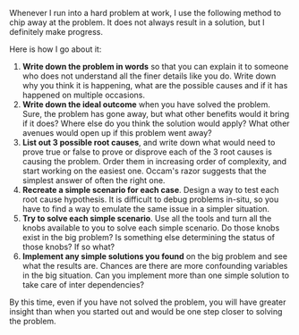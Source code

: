 Whenever I run into a hard problem at work, I use the following method to chip away at the problem. It does not always result in a solution, but I definitely make progress.

Here is how I go about it:

1. **Write down the problem in words** so that you can explain it to someone who does not understand all the finer details like you do. Write down why you think it is happening, what are the possible causes and if it has happened on multiple occasions.
2. **Write down the ideal outcome** when you have solved the problem. Sure, the problem has gone away, but what other benefits would it bring if it does? Where else do you think the solution would apply? What other avenues would open up if this problem went away?
3. **List out 3 possible root causes**, and write down what would need to prove true or false to prove or disprove each of the 3 root causes is causing the problem. Order them in increasing order of complexity, and start working on the easiest one. Occam's razor suggests that the simplest answer of often the right one.
4. **Recreate a simple scenario for each case**. Design a way to test each root cause hypothesis. It is difficult to debug problems in-situ, so you have to find a way to emulate the same issue in a simpler situation.
5. **Try to solve each simple scenario**. Use all the tools and turn all the knobs available to you to solve each simple scenario. Do those knobs exist in the big problem? Is something else determining the status of those knobs? If so what?
6. **Implement any simple solutions you found** on the big problem and see what the results are. Chances are there are more confounding variables in the big situation. Can you implement more than one simple solution to take care of inter dependencies?

By this time, even if you have not solved the problem, you will have greater insight than when you started out and would be one step closer to solving the problem.